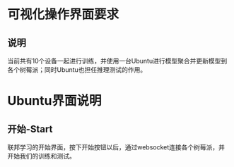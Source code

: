 # 可视化操作界面要求

## 说明

当前共有10个设备一起进行训练，并使用一台Ubuntu进行模型聚合并更新模型到各个树莓派；同时Ubuntu也担任推理测试的作用。


# Ubuntu界面说明

## 开始-Start
联邦学习的开始界面，按下开始按钮以后，通过websocket连接各个树莓派，并开始我们的训练和测试。

<!--stackedit_data:
eyJoaXN0b3J5IjpbMTcyMTc0OTgxMV19
-->
